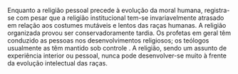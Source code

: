 ﻿Enquanto a religião pessoal precede à evolução da moral humana, registra-se com pesar que a religião institucional tem-se invariavelmente atrasado em relação aos costumes mutáveis e lentos das raças humanas. A religião organizada provou ser conservadoramente tardia. Os profetas em geral têm conduzido as pessoas nos desenvolvimentos religiosos; os teólogos usualmente as têm mantido sob controle . A religião, sendo um assunto de experiência interior ou pessoal, nunca pode desenvolver-se muito à frente da evolução intelectual das raças.